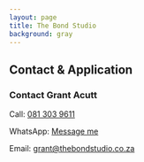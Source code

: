 ```yaml
---
layout: page
title: The Bond Studio
background: gray
---
```


<div class="container contact-us">
  <!-- Main Section Title -->
  <div class="row mb-5">
    <div class="col text-center">
      <h2 class="section-heading text-uppercase">Contact & Application</h2>
    </div>
  </div>

  <!-- Two Column Layout -->
  <div class="row">
    <!-- Left Column: Contact Details -->
    <div class="col-md-12 text-center mb-4 mb-md-0">
      <h3>Contact Grant Acutt</h3>
      <p>Call: <a href="tel:+27813039611">081 303 9611</a></p>
      <p>WhatsApp: <a href="https://wa.me/27813039611" target="_blank">Message me</a></p>
      <p>Email: <a href="mailto:grant@thebondstudio.co.za?subject=Mail from The Bond Studio Website">grant@thebondstudio.co.za</a></p>
    </div>

  </div>
</div>
